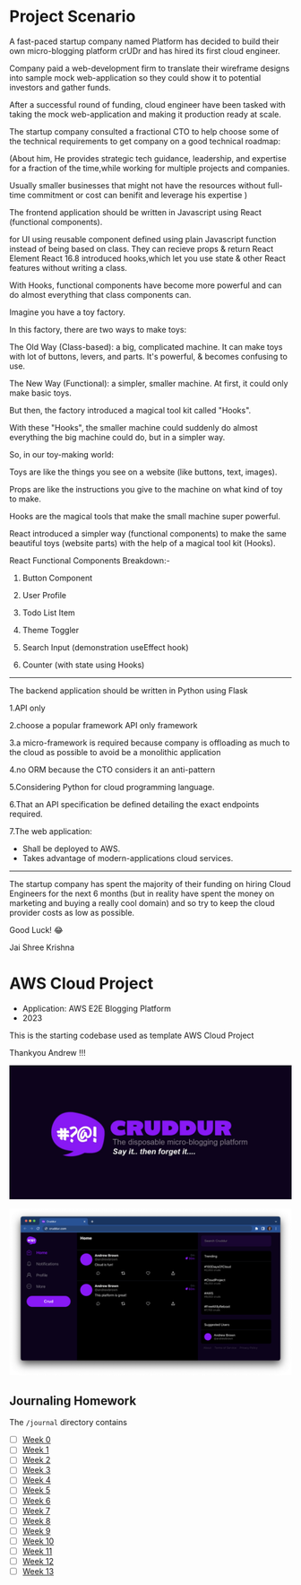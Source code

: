 # Project Scenario

A fast-paced startup company named Platform has decided to build their own micro-blogging platform crUDr and has hired its first cloud engineer.

Company paid a web-development firm to translate their wireframe designs into sample mock web-application so they could show it to potential investors and gather funds.

After a successful round of funding, cloud engineer have been tasked with taking the mock web-application and making it production ready at scale.

The startup company consulted a fractional CTO to help choose some of the technical requirements to get company on a good technical roadmap:

(About him, He provides strategic tech guidance, leadership, and expertise for a fraction of the time,while working for multiple projects and companies.

Usually smaller businesses that might not have the resources without full-time commitment or cost can benifit and leverage his expertise
)

The frontend application should be written in Javascript using React (functional components).

for UI using reusable component defined using plain Javascript function
instead of  being based on class. They can recieve props & return React Element React 16.8 introduced hooks,which let you use state & other React features without writing a class.

With Hooks, functional components have become more powerful and can do almost everything that class components can.

Imagine you have a toy factory. 

In this factory, there are two ways to make toys:

The Old Way (Class-based): a big, complicated machine. 
It can make toys with lot of buttons, levers, and parts. 
It's powerful, & becomes confusing to use.

The New Way (Functional): a simpler, smaller machine. 
At first, it could only make basic toys. 

But then, the factory introduced a magical tool kit called "Hooks". 

With these "Hooks", the smaller machine could suddenly do almost everything the big machine could do, but in a simpler way.

So, in our toy-making world:

Toys are like the things you see on a website (like buttons, text, images).

Props are like the instructions you give to the machine on what kind of toy to make.

Hooks are the magical tools that make the small machine super powerful.

React introduced a simpler way (functional components) to make the same beautiful toys (website parts) with the help of a magical tool kit (Hooks).

React Functional Components Breakdown:-

1. Button Component

2. User Profile

3. Todo List Item

4. Theme Toggler

5. Search Input (demonstration useEffect hook)

6. Counter (with state using Hooks)
---------------------------------------------

The backend application should be written in Python using Flask

1.API only

2.choose a popular framework API only framework

3.a micro-framework is required because company is offloading as much to the cloud as possible to avoid be a monolithic application

4.no ORM because the CTO considers it an anti-pattern

5.Considering Python for cloud programming language.

6.That an API specification be defined detailing the exact endpoints required.

7.The web application:

- Shall be deployed to AWS.
- Takes advantage of modern-applications cloud services.
--------------------------------------------------------------------------------------------
The startup company has spent the majority of their funding on hiring Cloud Engineers for the next 6 months (but in reality have spent the money on marketing and buying a really cool domain) and so try to keep the cloud provider costs as low as possible.

Good Luck! 😂

Jai Shree Krishna 


# AWS Cloud Project

- Application: AWS E2E Blogging Platform
- 2023

This is the starting codebase used as template AWS Cloud Project

 Thankyou Andrew !!!


![Cruddur Graphic](_docs/assets/cruddur-banner.jpg)

![Cruddur Screenshot](_docs/assets/cruddur-screenshot.png)

## Journaling Homework

The `/journal` directory contains

- [ ] [Week 0](journal/week0.md)
- [ ] [Week 1](journal/week1.md)
- [ ] [Week 2](journal/week2.md)
- [ ] [Week 3](journal/week3.md)
- [ ] [Week 4](journal/week4.md)
- [ ] [Week 5](journal/week5.md)
- [ ] [Week 6](journal/week6.md)
- [ ] [Week 7](journal/week7.md)
- [ ] [Week 8](journal/week8.md)
- [ ] [Week 9](journal/week9.md)
- [ ] [Week 10](journal/week10.md)
- [ ] [Week 11](journal/week11.md)
- [ ] [Week 12](journal/week12.md)
- [ ] [Week 13](journal/week13.md)